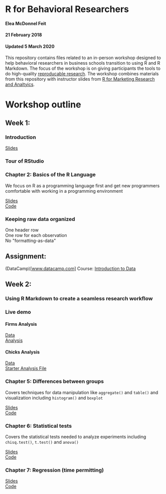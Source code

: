 # R for Behavioral Researchers
#### Elea McDonnel Feit
#### 21 February 2018
#### Updated 5 March 2020

This repository contains files related to an in-person workshop designed to help behavioral researchers in business schools transition to using R and R Markdown.  The focus of the workshop is on giving participants the tools to do high-quality [reproducable research](https://en.wikipedia.org/wiki/Reproducibility#Reproducible_research). The workshop combines materials from this repository with instructor slides from [R for Marketing Research and Analtyics](http://r-marketing.r-forge.r-project.org/). 
# Workshop outline

## Week 1:

### Introduction

[Slides](https://eleafeit.github.io/RforResearch/RforResearch.html)  

### Tour of RStudio  

### Chapter 2: Basics of the R Language  
We focus on R as a programming language first and get new programmers comfortable with working in a programming environment    

[Slides](http://r-marketing.r-forge.r-project.org/Instructor/Chapter2/Chapter2-ChapmanFeit.html#/)    
[Code](http://r-marketing.r-forge.r-project.org/Instructor/Chapter2/Chapter2-ChapmanFeit-slides.R)    

### Keeping raw data organized    
One header row  
One row for each observation    
No "formatting-as-data"  

## Assignment: 
(DataCamp)[www.datacamp.com] Course: [Introduction to Data](https://www.datacamp.com/courses/introduction-to-data)

## Week 2:

### Using R Markdown to create a seamless research workflow  

### Live demo
#### Firms Analysis
[Data](https://github.com/eleafeit/RforResearch/blob/master/Firms%20Analysis/firms.csv)  
[Analysis](https://github.com/eleafeit/RforResearch/blob/master/Firms%20Analysis/FirmsAnalysis.Rmd)  

#### Chicks Analysis
[Data](https://github.com/eleafeit/RforResearch/blob/master/Chicks%20Analysis/rhea.tables.grams.20150626.csv)  
[Starter Analysis File](https://github.com/eleafeit/RforResearch/blob/master/Chicks%20Analysis/ChicksAnalysis.Rmd)  

### Chapter 5: Differences between groups
Covers techniques for data manipulation like `aggregate()` and `table()` and visualization including `histogram()` and `boxplot`  

[Slides](http://r-marketing.r-forge.r-project.org/Instructor/Chapter5/Chapter5-ChapmanFeit.html#/)  
[Code](http://r-marketing.r-forge.r-project.org/Instructor/Chapter5/Chapter5-ChapmanFeit-slides.R)  

### Chapter 6: Statistical tests
Covers the statistical tests needed to analyze experiments including `chisq.test()`, `t.test()` and `anova()`  

[Slides](http://r-marketing.r-forge.r-project.org/Instructor/Chapter6/Chapter6-ChapmanFeit.html#/)  
[Code](http://r-marketing.r-forge.r-project.org/Instructor/Chapter6/Chapter6-ChapmanFeit-slides.R)  

### Chapter 7: Regression (time permitting)
[Slides](http://r-marketing.r-forge.r-project.org/Instructor/Chapter7/Chapter7-ChapmanFeit.html)   
[Code](http://r-marketing.r-forge.r-project.org/Instructor/Chapter7/Chapter7-ChapmanFeit-slides.R)    


